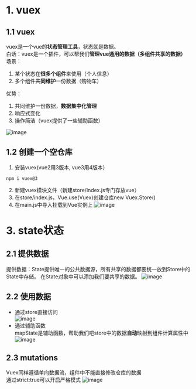 # 1. vuex
## 1.1 vuex
vuex是一个vue的**状态管理工具**，状态就是数据。  
白话：vuex是一个插件，可以帮我们**管理vue通用的数据（多组件共享的数据）**  
场景：  
 1. 某个状态在**很多个组件**来使用（个人信息）
 2. 多个组件**共同维护**一份数据（购物车）

优势：  
 1. 共同维护一份数据，**数据集中化管理**
 2. 响应式变化
 3. 操作简洁（vuex提供了一些辅助函数）

![image](https://github.com/Happy-jianghui/Frontend-Learning/assets/98568967/e22c5119-9126-4e0e-ae75-f37763ef6cf4)

## 1.2 创建一个空仓库
1. 安装vuex(vue2用3版本, vue3用4版本）
```npm
npm i vuex@3
```
2. 新建vuex模块文件（新建store/index.js专门存放vue）
3. 在store/index.js，Vue.use(Vuex)创建仓库new Vuex.Store()
4. 在main.js中导入挂载到Vue实例上
![image](https://github.com/user-attachments/assets/aeaeadf9-6e7e-4066-aba8-972cb2114383)

# 3. state状态
## 2.1 提供数据
提供数据：State提供唯一的公共数据源，所有共享的数据都要统一放到Store中的State中存储。
在State对象中可以添加我们要共享的数据。
![image](https://github.com/Happy-jianghui/Frontend-Learning/assets/98568967/8a87ad19-22a2-49b8-a3de-a00360f8ddab)

## 2.2 使用数据
- 通过store直接访问  
![image](https://github.com/Happy-jianghui/Frontend-Learning/assets/98568967/580d60f1-8557-426d-a528-4bb79295a8a3)
- 通过辅助函数  
mapState是辅助函数，帮助我们吧store中的数据**自动**映射到组件计算属性中
![image](https://github.com/Happy-jianghui/Frontend-Learning/assets/98568967/c9a251bb-715c-45f2-9c94-5ca003b5a489)

## 2.3 mutations
Vuex同样遵循单向数据流，组件中不能直接修改仓库的数据  
通过strict:true可以开启严格模式
![image](https://github.com/Happy-jianghui/Frontend-Learning/assets/98568967/56533e2c-7521-4f5d-8ead-36908aee4dbc)



































